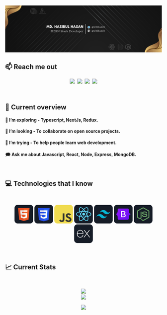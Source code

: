 ![I am a Junior Front-end developer. ](https://github.com/cbhasib/cbhasib/blob/main/images/githubcover.png)

## :mailbox: Reach me out

<p align="center">
<a href="https://www.linkedin.com/in/cbHasib/"><img src="https://img.shields.io/badge/LinkedIn-blue?style=for-the-badge&logo=linkedin&logoColor=white"></a>&nbsp;&nbsp;<a href="https://www.facebook.com/cbHasib"><img src="https://img.shields.io/badge/Facebook-1877F2?style=for-the-badge&logo=facebook&logoColor=white"></a>&nbsp;&nbsp;<a href="https://twitter.com/cbHasib"><img src="https://img.shields.io/badge/Twitter-1DA1F2?style=for-the-badge&logo=twitter&logoColor=white"></a>&nbsp;&nbsp;<a href="mailto:hasibul.hasan2905@gmail.com"><img src="https://img.shields.io/badge/Gmail-D14836?style=for-the-badge&logo=gmail&logoColor=white"></a></p><br/>

## :eyes: Current overview

#### 🌱 I’m exploring - Typescript, NextJs, Redux.

#### 👯 I’m looking - To collaborate on open source projects.

#### 🤔 I’m trying - To help people learn web development.

#### 🗯️ Ask me about Javascript, React, Node, Express, MongoDB.

<br />

## :computer: Technologies that I know

<br>
<p align="center">
<img src="https://github.com/cbhasib/cbhasib/blob/main/images/icons/HTML.png"/>
<img src="https://github.com/cbhasib/cbhasib/blob/main/images/icons/css.png"/>
<img src="https://github.com/cbhasib/cbhasib/blob/main/images/icons/JavaScript.png"/>
<img src="https://github.com/cbhasib/cbhasib/blob/main/images/icons/react.png"/>
<img src="https://github.com/cbhasib/cbhasib/blob/main/images/icons/tailwind.png"/>
<img src="https://github.com/cbhasib/cbhasib/blob/main/images/icons/Bootsrap.png"/>
<img src="https://github.com/cbhasib/cbhasib/blob/main/images/icons/node.png"/>
<img src="https://github.com/cbhasib/cbhasib/blob/main/images/icons/express.png"/>
</p><br/>

## :chart_with_upwards_trend: Current Stats

<br />
<p align="center">
  <img width="60%" src="https://github-readme-streak-stats.herokuapp.com/?user=cbhasib&background=0D1117&sideNums=FFFFFF&sideLabels=9A9A9A&currStreakNum=FB8C00&dates=6E6E6E" /> <br/>
  <img width="40%" src="https://github-readme-stats.vercel.app/api/top-langs/?username=cbHasib&theme=radical&hide_border=false&include_all_commits=false&count_private=false&layout=compact" />
</p>
<p align="center">
  <img src="https://komarev.com/ghpvc/?username=cbHasib&label=Visitors+Count&color=brightgreen" />
</p>
